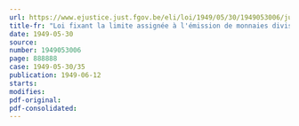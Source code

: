 ```yaml
---
url: https://www.ejustice.just.fgov.be/eli/loi/1949/05/30/1949053006/justel
title-fr: "Loi fixant la limite assignée à l'émission de monnaies divisionnaires"
date: 1949-05-30
source:
number: 1949053006
page: 888888
case: 1949-05-30/35
publication: 1949-06-12
starts:
modifies:
pdf-original:
pdf-consolidated:
---
```


